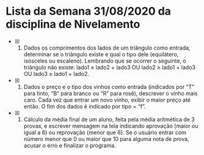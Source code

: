 # Lista da Semana 31/08/2020 da disciplina de Nivelamento

- [x] 1. Dados os comprimentos dos lados de um triângulo como entrada, determinar se o triângulo existe e qual o tipo dele (equilátero, isósceles ou escaleno). Lembrando que se ocorrer o seguinte, o triângulo não existe: lado1 ≥ lado2 + lado3 OU lado2 ≥ lado1 + lado3 OU lado3 ≥ lado1 + lado2.
- [x] 1. Dados o preço e o tipo dos vinhos como entrada (indicados por “T” para tinto, “B” para branco ou “R” para rosê), descrever o vinho mais caro. Cada vez que entrar um novo vinho, exibir o maior preço até então. O fim dos dados é indicado por tipo = “f”.
- [x] 1. Cálculo da média final de um aluno, feita pela média aritmética de 3 provas, e escrever mensagem na tela indicando aprovação (maior ou igual a 6) ou reprovação (menor que 6). Se o usuário entrar com número menor que 0 ou maior que 10 para alguma nota de prova, acusar o erro e finalizar o programa.
